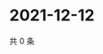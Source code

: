 # 2021-12-12

共 0 条

<!-- BEGIN WEIBO -->
<!-- 最后更新时间 Sun Dec 12 2021 11:11:42 GMT+0800 (China Standard Time) -->

<!-- END WEIBO -->
